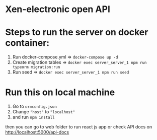 # Xen-electronic open API

# Steps to run the server on docker container:
1. Run docker-compose.yml => `docker-compose up -d`
2. Create migration tables => `docker exec server_server_1 npm run typeorm migration:run`
3. Run seed => `docker exec server_server_1 npm run seed`

# Run this on local machine
1. Go to `ormconfig.json` 
2. Change `"host"` to `"localhost"`
3. and run `npm install`

then you can go to web folder to run react js app or check API docs on [http://localhost:5000/api-docs](http://localhost:5000/api-docs)
